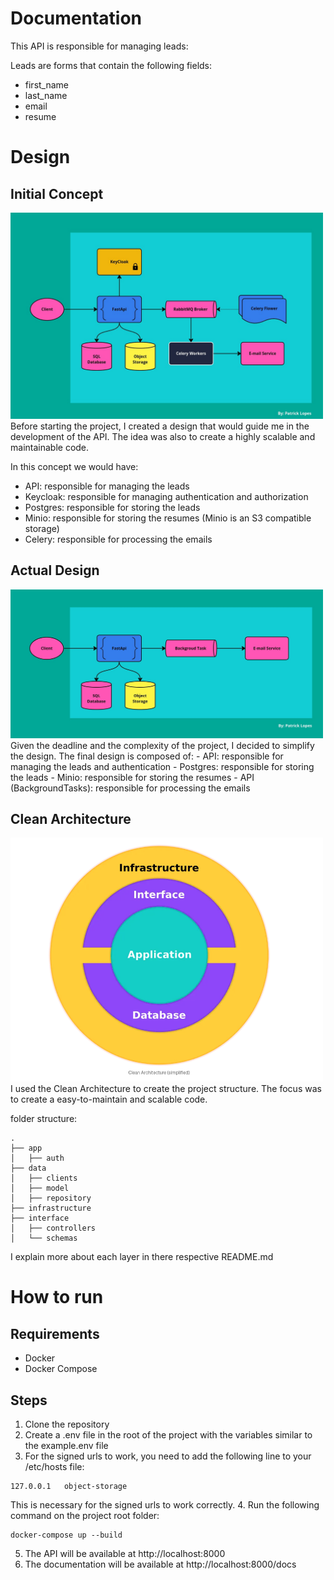 # Documentation

This API is responsible for managing leads:

Leads are forms that contain the following fields:
- first_name
- last_name
- email
- resume

# Design
## Initial Concept
<img src="https://github.com/patlopes/leads-api/blob/main/doc/backend-arch.jpg" alt="Design" width="500"/>
Before starting the project, I created a design that would guide me in the development of the API.
The idea was also to create a highly scalable and maintainable code.

In this concept we would have:
- API: responsible for managing the leads
- Keycloak: responsible for managing authentication and authorization
- Postgres: responsible for storing the leads
- Minio: responsible for storing the resumes (Minio is an S3 compatible storage)
- Celery: responsible for processing the emails

## Actual Design
<img src="https://github.com/patlopes/leads-api/blob/main/doc/backend-arch-as-is.jpg" alt="Design" width="500"/>
Given the deadline and the complexity of the project, I decided to simplify the design.
The final design is composed of:
- API: responsible for managing the leads and authentication
- Postgres: responsible for storing the leads
- Minio: responsible for storing the resumes
- API (BackgroundTasks): responsible for processing the emails

## Clean Architecture
<img src="https://github.com/patlopes/leads-api/blob/main/doc/clean-simplified.png" alt="Design" width="500"/>
I used the Clean Architecture to create the project structure.
The focus was to create a easy-to-maintain and scalable code.

folder structure:
```
.
├── app
│   ├── auth
├── data
│   ├── clients
│   ├── model
│   ├── repository
├── infrastructure
├── interface
│   ├── controllers
│   └── schemas
```
I explain more about each layer in there respective README.md

# How to run
## Requirements
- Docker
- Docker Compose

## Steps
1. Clone the repository
2. Create a .env file in the root of the project with the variables similar to the example.env file
3. For the signed urls to work, you need to add the following line to your /etc/hosts file:
```
127.0.0.1   object-storage
```
This is necessary for the signed urls to work correctly.
4. Run the following command on the project root folder:
```
docker-compose up --build
```
5. The API will be available at http://localhost:8000
6. The documentation will be available at http://localhost:8000/docs